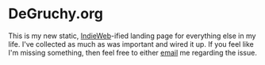 # DeGruchy.org

This is my new static, [IndieWeb][iw]-ified landing page for
everything else in my life. I've collected as much as was important
and wired it up. If you feel like I'm missing something, then feel
free to either [email][em] me regarding the issue.

[iw]: https://indieweb.org/
[em]: mailto:nathan@degruchy.org
